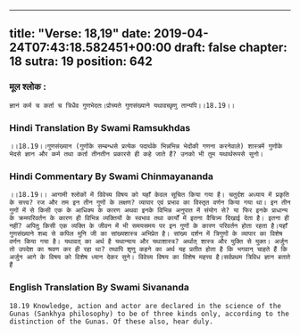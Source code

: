 
---
title: "Verse: 18,19"
date: 2019-04-24T07:43:18.582451+00:00
draft: false
chapter: 18
sutra: 19
position: 642
---
### मूल श्लोक :
```
ज्ञानं कर्म च कर्ता च त्रिधैव गुणभेदतः।प्रोच्यते गुणसंख्याने यथावच्छृणु तान्यपि।।18.19।।

```

### Hindi Translation By Swami Ramsukhdas
```
।।18.19।।गुणसंख्यान (गुणोंके सम्बन्धसे प्रत्येक पदार्थके भिन्नभिन्न भेदोंकी गणना करनेवाले) शास्त्रमें गुणोंके भेदसे ज्ञान और कर्म तथा कर्ता तीनतीन प्रकारसे ही कहे जाते हैं? उनको भी तुम यथार्थरूपसे सुनो।

```

### Hindi Commentary By Swami Chinmayananda
```
।।18.19।। आगामी श्लोकों में विवेच्य विषय को यहाँ केवल सूचित किया गया है। चतुर्दश अध्याय में प्रकृति के सत्त्व? रज और तम इन तीन गुणों के लक्षण? व्यापार एवं प्रभाव का विस्तृत वर्णन किया गया था। इन तीन गुणों में से किसी एक के आधिक्य के कारण अथवा इनके विभिन्न अनुपात में संयोग से? या फिर इनके प्राधान्य के क्रमपरिवर्तन के कारण ही विभिन्न व्यक्तियों के स्वभाव तथा कार्यों में इतना वैचित्र्य दिखाई देता है। इतना ही नहीं? अपितु किसी एक व्यक्ति के जीवन में भी समयसमय पर इन गुणों के कारण परिवर्तन होता रहता है।यहाँ गुणसंख्याने शब्द से कपिल मुनि जी का सांख्यशास्त्र अभिप्रेत है। सांख्य दर्शन में त्रिगुणों के व्यापार का विशेष वर्णन किया गया है। यथावत् का अर्थ है यथान्याय और यथाशास्त्र? अर्थात् शास्त्र और युक्ति से युक्त। अर्जुन तो उपदेश का श्रवण कर ही रहा था? तथापि शृणु कहने का अर्थ यह प्रतीत होता है कि भगवान् चाहते हैं कि अर्जुन आगे के विषय को विशेष ध्यान देकर सुने। विवेच्य विषय का विशेष महत्त्व है।सर्वप्रथम त्रिविध ज्ञान बताते हैं

```

### English Translation By Swami  Sivananda
```
18.19 Knowledge, action and actor are declared in the science of the Gunas (Sankhya philosophy) to be of three kinds only, according to the distinction of the Gunas. Of these also, hear duly.

```

